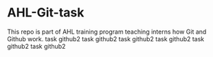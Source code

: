 # AHL-Git-task
This repo is part of AHL training program teaching interns how Git and Github work.
  task github2 
   task github2 
    task github2 
     task github2 
      task github2 
       task github2 